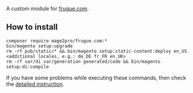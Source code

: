 A custom module for [frugue.com](https://frugue.com).

## How to install
```
composer require mage2pro/frugue.com:*
bin/magento setup:upgrade
rm -rf pub/static/* && bin/magento setup:static-content:deploy en_US <additional locales, e.g.: de_DE fr_FR en_UK>
rm -rf var/di var/generation generated/code && bin/magento setup:di:compile
```
If you have some problems while executing these commands, then check the [detailed instruction](https://mage2.pro/t/263).